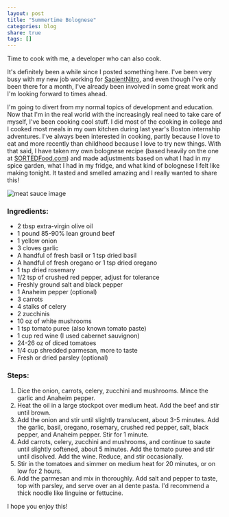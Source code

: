 ```yaml
---
layout: post
title: "Summertime Bolognese"
categories: blog
share: true
tags: []
---
```


Time to cook with me, a developer who can also cook. 
<!--more-->

It's definitely been a while since I posted something here. I've been very busy with my new job working for [SapientNitro](http://www.sapientnitro.com/en-us.html#home), and even though I've only been there for a month, I've already been involved in some great work and I'm looking forward to times ahead.

I'm going to divert from my normal topics of development and education. Now that I'm in the real world with the increasingly real need to take care of myself, I've been cooking cool stuff. I did most of the cooking in college and I cooked most meals in my own kitchen during last year's Boston internship adventures. I've always been interested in cooking, partly because I love to eat and more recently than childhood because I love to try new things. With that said, I have taken my own bolognese recipe (based heavily on the one at [SORTEDFood.com](https://sortedfood.com/recipe/1067)) and made adjustments based on what I had in my spice garden, what I had in my fridge, and what kind of bolognese I felt like making tonight. It tasted and smelled amazing and I really wanted to share this!

![meat sauce image]()

### Ingredients: 

* 2 tbsp extra-virgin olive oil
* 1 pound 85-90% lean ground beef
* 1 yellow onion
* 3 cloves garlic
* A handful of fresh basil or 1 tsp dried basil
* A handful of fresh oregano or 1 tsp dried oregano
* 1 tsp dried rosemary
* 1/2 tsp of crushed red pepper, adjust for tolerance
* Freshly ground salt and black pepper
* 1 Anaheim pepper (optional)
* 3 carrots
* 4 stalks of celery
* 2 zucchinis
* 10 oz of white mushrooms
* 1 tsp tomato puree (also known tomato paste)
* 1 cup red wine (I used cabernet sauvignon)
* 24-26 oz of diced tomatoes
* 1/4 cup shredded parmesan, more to taste
* Fresh or dried parsley (optional)

### Steps:

1. Dice the onion, carrots, celery, zucchini and mushrooms. Mince the garlic and Anaheim pepper.
2. Heat the oil in a large stockpot over medium heat. Add the beef and stir until brown.
3. Add the onion and stir until slightly translucent, about 3-5 minutes. Add the garlic, basil, oregano, rosemary, crushed red pepper, salt, black pepper, and Anaheim pepper. Stir for 1 minute.
4. Add carrots, celery, zucchini and mushrooms, and continue to saute until slightly softened, about 5 minutes. Add the tomato puree and stir until disolved. Add the wine. Reduce, and stir occasionally.
5. Stir in the tomatoes and simmer on medium heat for 20 minutes, or on low for 2 hours.
6. Add the parmesan and mix in thoroughly. Add salt and pepper to taste, top with parsley, and serve over an al dente pasta. I'd recommend a thick noodle like linguine or fettucine. 

I hope you enjoy this! 
